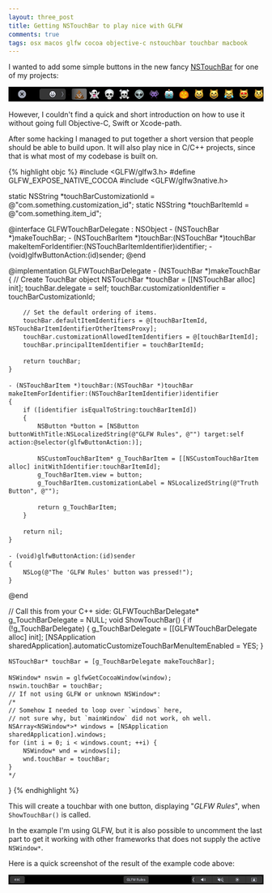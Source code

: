 ```yaml
---
layout: three_post
title: Getting NSTouchBar to play nice with GLFW
comments: true
tags: osx macos glfw cocoa objective-c nstouchbar touchbar macbook
---
```

I wanted to add some simple buttons in the new fancy [NSTouchBar](https://developer.apple.com/reference/appkit/nstouchbar) for one of my projects:

![TouchBar showing emojis for text input](/static/posts/2017-01-07-touchbar_emoji.png "TouchBar showing emojis for text input")

However, I couldn't find a quick and short introduction on how to use it without going full Objective-C, Swift or Xcode-path.

After some hacking I managed to put together a short version that people should be able to build upon. It will also play nice in C/C++ projects, since that is what most of my codebase is built on.

{% highlight objc %}
#include <GLFW/glfw3.h>
#define GLFW_EXPOSE_NATIVE_COCOA
#include <GLFW/glfw3native.h>

static NSString *touchBarCustomizationId = @"com.something.customization_id";
static NSString *touchBarItemId = @"com.something.item_id";

@interface GLFWTouchBarDelegate : NSObject <NSTouchBarDelegate>
    - (NSTouchBar *)makeTouchBar;
    - (NSTouchBarItem *)touchBar:(NSTouchBar *)touchBar makeItemForIdentifier:(NSTouchBarItemIdentifier)identifier;
    - (void)glfwButtonAction:(id)sender;
@end

@implementation GLFWTouchBarDelegate
    - (NSTouchBar *)makeTouchBar
    {
        // Create TouchBar object
        NSTouchBar *touchBar = [[NSTouchBar alloc] init];
        touchBar.delegate = self;
        touchBar.customizationIdentifier = touchBarCustomizationId;

        // Set the default ordering of items.
        touchBar.defaultItemIdentifiers = @[touchBarItemId, NSTouchBarItemIdentifierOtherItemsProxy];
        touchBar.customizationAllowedItemIdentifiers = @[touchBarItemId];
        touchBar.principalItemIdentifier = touchBarItemId;

        return touchBar;
    }

    - (NSTouchBarItem *)touchBar:(NSTouchBar *)touchBar makeItemForIdentifier:(NSTouchBarItemIdentifier)identifier
    {
        if ([identifier isEqualToString:touchBarItemId])
        {
            NSButton *button = [NSButton buttonWithTitle:NSLocalizedString(@"GLFW Rules", @"") target:self action:@selector(glfwButtonAction:)];

            NSCustomTouchBarItem* g_TouchBarItem = [[NSCustomTouchBarItem alloc] initWithIdentifier:touchBarItemId];
            g_TouchBarItem.view = button;
            g_TouchBarItem.customizationLabel = NSLocalizedString(@"Truth Button", @"");

            return g_TouchBarItem;
        }

        return nil;
    }

    - (void)glfwButtonAction:(id)sender
    {
        NSLog(@"The 'GLFW Rules' button was pressed!");
    }
@end

// Call this from your C++ side:
GLFWTouchBarDelegate* g_TouchBarDelegate = NULL;
void ShowTouchBar()
{
    if (!g_TouchBarDelegate) {
        g_TouchBarDelegate = [[GLFWTouchBarDelegate alloc] init];
        [NSApplication sharedApplication].automaticCustomizeTouchBarMenuItemEnabled = YES;
    }

    NSTouchBar* touchBar = [g_TouchBarDelegate makeTouchBar];

    NSWindow* nswin = glfwGetCocoaWindow(window);
    nswin.touchBar = touchBar;
    // If not using GLFW or unknown NSWindow*:
    /*
    // Somehow I needed to loop over `windows` here,
    // not sure why, but `mainWindow` did not work, oh well.
    NSArray<NSWindow*>* windows = [NSApplication sharedApplication].windows;
    for (int i = 0; i < windows.count; ++i) {
        NSWindow* wnd = windows[i];
        wnd.touchBar = touchBar;
    }
    */
}
{% endhighlight %}

This will create a touchbar with one button, displaying "*GLFW Rules*", when `ShowTouchBar()` is called.

In the example I'm using GLFW, but it is also possible to uncomment the last part to get it working with other frameworks that does not supply the active `NSWindow*`.

Here is a quick screenshot of the result of the example code above:

![TouchBar showing the GLFW Rules button.](/static/posts/2017-01-07-glfw-button.png "TouchBar showing the GLFW Rules button.")
